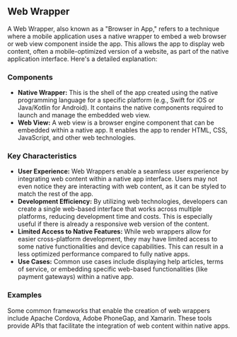 ## Web Wrapper

A Web Wrapper, also known as a "Browser in App," refers to a technique where a mobile application uses a native wrapper to embed a web browser or web view component inside the app. This allows the app to display web content, often a mobile-optimized version of a website, as part of the native application interface. Here's a detailed explanation:

### Components
- **Native Wrapper:** This is the shell of the app created using the native programming language for a specific platform (e.g., Swift for iOS or Java/Kotlin for Android). It contains the native components required to launch and manage the embedded web view.
- **Web View:** A web view is a browser engine component that can be embedded within a native app. It enables the app to render HTML, CSS, JavaScript, and other web technologies.

### Key Characteristics
- **User Experience:** Web Wrappers enable a seamless user experience by integrating web content within a native app interface. Users may not even notice they are interacting with web content, as it can be styled to match the rest of the app.
- **Development Efficiency:** By utilizing web technologies, developers can create a single web-based interface that works across multiple platforms, reducing development time and costs. This is especially useful if there is already a responsive web version of the content.
- **Limited Access to Native Features:** While web wrappers allow for easier cross-platform development, they may have limited access to some native functionalities and device capabilities. This can result in a less optimized performance compared to fully native apps.
- **Use Cases:** Common use cases include displaying help articles, terms of service, or embedding specific web-based functionalities (like payment gateways) within a native app.

### Examples
Some common frameworks that enable the creation of web wrappers include Apache Cordova, Adobe PhoneGap, and Xamarin. These tools provide APIs that facilitate the integration of web content within native apps.
